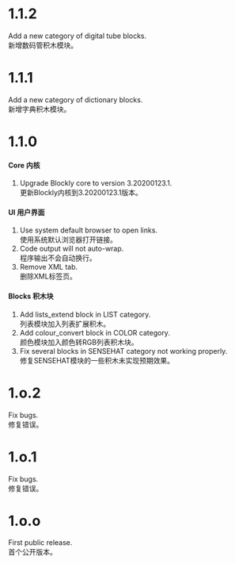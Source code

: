 # 1.1.2

Add a new category of digital tube blocks.\
新增数码管积木模块。

# 1.1.1

Add a new category of dictionary blocks.\
新增字典积木模块。

# 1.1.0

#### Core 内核
1. Upgrade Blockly core to version 3.20200123.1.\
   更新Blockly内核到3.20200123.1版本。   
#### UI 用户界面
1. Use system default browser to open links.\
   使用系统默认浏览器打开链接。
2. Code output will not auto-wrap.\
   程序输出不会自动换行。
3. Remove XML tab.\
   删除XML标签页。
#### Blocks 积木块
1. Add lists_extend block in LIST category.\
   列表模块加入列表扩展积木。
2. Add colour_convert block in COLOR category.\
   颜色模块加入颜色转RGB列表积木块。
3. Fix several blocks in SENSEHAT category not working properly.\
   修复SENSEHAT模块的一些积木未实现预期效果。

# 1.o.2

Fix bugs.\
修复错误。

# 1.o.1

Fix bugs.\
修复错误。

# 1.o.o

First public release.\
首个公开版本。
